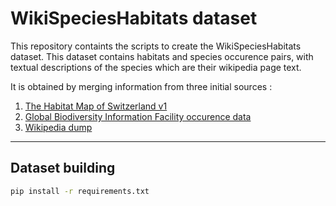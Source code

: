 # WikiSpeciesHabitats dataset
This repository containts the scripts to create the WikiSpeciesHabitats dataset. 
This dataset contains habitats and species occurence pairs, with textual descriptions of the species which are their wikipedia page text. 


It is obtained by merging information from three initial sources :
1. [The Habitat Map of Switzerland v1](https://www.envidat.ch/dataset/habitat-map-of-switzerland)
2. [Global Biodiversity Information Facility occurence data](https://www.gbif.org/en/occurrence/search?occurrence_status=present&q=)
3. [Wikipedia dump](https://en.wikipedia.org/wiki/Wikipedia:Database_download)


---

## Dataset building

```Bash
pip install -r requirements.txt
```
